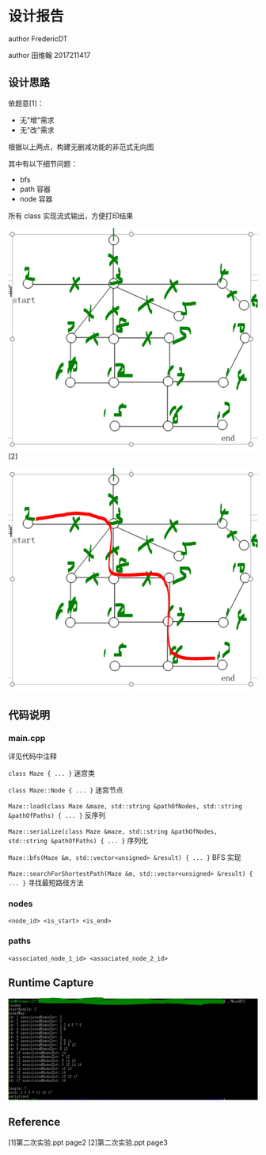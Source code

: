 # 设计报告

author FredericDT

author 田维翰 2017211417

## 设计思路

依题意[1]：
- 无"增"需求
- 无"改"需求

根据以上两点，构建无删减功能的非范式无向图

其中有以下细节问题：

- bfs
- path 容器
- node 容器

所有 class 实现流式输出，方便打印结果

![draft](draft.PNG) [2]

![path](path.PNG)

## 代码说明
### main.cpp  
详见代码中注释

`class Maze { ... }`  迷宫类

`class Maze::Node { ... }` 迷宫节点

`Maze::load(class Maze &maze, std::string &pathOfNodes, std::string &pathOfPaths) { ... }` 反序列

`Maze::serialize(class Maze &maze, std::string &pathOfNodes, std::string &pathOfPaths) { ... }` 序列化

`Maze::bfs(Maze &m, std::vector<unsigned> &result) { ... }` BFS 实现

`Maze::searchForShortestPath(Maze &m, std::vector<unsigned> &result) { ... }` 寻找最短路径方法

### nodes
```text
<node_id> <is_start> <is_end>
```
### paths
```text
<associated_node_1_id> <associated_node_2_id>
```

## Runtime Capture
![Runtime Capture](Capture.PNG)

## Reference
[1]第二次实验.ppt page2
[2]第二次实验.ppt page3

